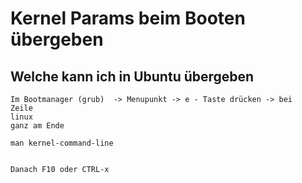# Kernel Params beim Booten übergeben

## Welche kann ich in Ubuntu übergeben

```
Im Bootmanager (grub)  -> Menupunkt -> e - Taste drücken -> bei
Zeile 
linux 
ganz am Ende

man kernel-command-line


Danach F10 oder CTRL-x 

```
